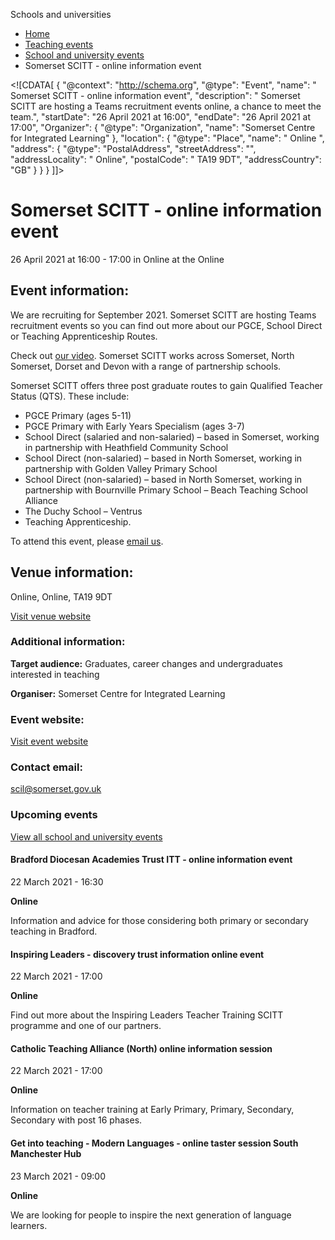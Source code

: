 Schools and universities

*   [Home](/)
*   [Teaching events](/teaching-events)
*   [School and university events](/teaching-events/training-provider-events)
*   Somerset SCITT - online information event

<!\[CDATA\[ { "@context": "http://schema.org", "@type": "Event", "name": " Somerset SCITT - online information event", "description": " Somerset SCITT are hosting a Teams recruitment events online, a chance to meet the team.", "startDate": "26 April 2021 at 16:00", "endDate": "26 April 2021 at 17:00", "Organizer": { "@type": "Organization", "name": "Somerset Centre for Integrated Learning" }, "location": { "@type": "Place", "name": " Online ", "address": { "@type": "PostalAddress", "streetAddress": "", "addressLocality": " Online", "postalCode": " TA19 9DT", "addressCountry": "GB" } } } \]\]>

Somerset SCITT - online information event
=========================================

26 April 2021 at 16:00 - 17:00 in Online at the Online

Event information:
------------------

We are recruiting for September 2021. Somerset SCITT are hosting Teams recruitment events so you can find out more about our PGCE, School Direct or Teaching Apprenticeship Routes.

Check out [our video](http://www.youtube.com/watch?v=ip4Nqv3aVB4&t=45s). Somerset SCITT works across Somerset, North Somerset, Dorset and Devon with a range of partnership schools.

Somerset SCITT offers three post graduate routes to gain Qualified Teacher Status (QTS). These include:

*   PGCE Primary (ages 5-11)
*   PGCE Primary with Early Years Specialism (ages 3-7)
*   School Direct (salaried and non-salaried) – based in Somerset, working in partnership with Heathfield Community School
*   School Direct (non-salaried) – based in North Somerset, working in partnership with Golden Valley Primary School
*   School Direct (non-salaried) – based in North Somerset, working in partnership with Bournville Primary School – Beach Teaching School Alliance
*   The Duchy School – Ventrus
*   Teaching Apprenticeship.

To attend this event, please [email us](mailto:scil@somerset.gov.uk).

Venue information:
------------------

Online, Online, TA19 9DT

[Visit venue website](https://www.sciltraining.co.uk/ "Online")

### Additional information:

**Target audience:** Graduates, career changes and undergraduates interested in teaching

**Organiser:** Somerset Centre for Integrated Learning

### Event website:

[Visit event website](https://www.sciltraining.co.uk/)

### Contact email:

[scil@somerset.gov.uk](mailto:scil@somerset.gov.uk)

### Upcoming events

[View all school and university events](/teaching-events/training-provider-events)

[](/teaching-events/training-provider-events/210322-bradford-diocesan-academies-trust-itt-online-information-event)

#### Bradford Diocesan Academies Trust ITT - online information event

22 March 2021 - 16:30

**Online**

Information and advice for those considering both primary or secondary teaching in Bradford.

[](/teaching-events/training-provider-events/210322-inspiring-leaders-discovery-trust-information-online-event)

#### Inspiring Leaders - discovery trust information online event

22 March 2021 - 17:00

**Online**

Find out more about the Inspiring Leaders Teacher Training SCITT programme and one of our partners.

[](/teaching-events/training-provider-events/210322-catholic-teaching-alliance-north-online-information-session)

#### Catholic Teaching Alliance (North) online information session

22 March 2021 - 17:00

**Online**

Information on teacher training at Early Primary, Primary, Secondary, Secondary with post 16 phases.

[](/teaching-events/training-provider-events/210323-get-into-teaching-modern-languages-online-taster-session-south-manchester-hub)

#### Get into teaching - Modern Languages - online taster session South Manchester Hub

23 March 2021 - 09:00

**Online**

We are looking for people to inspire the next generation of language learners.